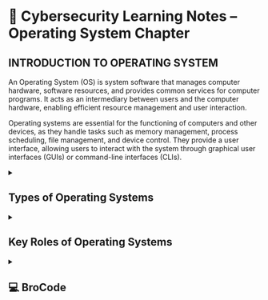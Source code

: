 # 🧠 Cybersecurity Learning Notes – Operating System Chapter

## INTRODUCTION TO OPERATING SYSTEM

An Operating System (OS) is system software that manages computer hardware, software resources, and provides common services for computer programs. It acts as an intermediary between users and the computer hardware, enabling efficient resource management and user interaction.

Operating systems are essential for the functioning of computers and other devices, as they handle tasks such as memory management, process scheduling, file management, and device control. They provide a user interface, allowing users to interact with the system through graphical user interfaces (GUIs) or command-line interfaces (CLIs).

<details>
  <summary><h2>Types of Operating Systems</h2></summary>


### Desktop Operating Systems
- Designed for personal computers and laptops.
- Examples: Windows, macOS, Linux.

### Server Operating Systems
- Optimized for managing network resources and services.
- Examples: Windows Server, Linux Server.

### Mobile Operating Systems
- Tailored for smartphones and tablets.
- Examples: Android, iOS.

### Embedded Operating Systems
- Used in specialized devices like routers, IoT devices, and appliances.
- Examples: FreeRTOS, VxWorks.

</details>

<details>
  <summary><h2>Key Roles of Operating Systems</h2></summary>

- **Memory Management** – Allocates RAM to programs efficiently.
- **Process Scheduling** – Decides which task runs when.
- **File Management** – Organizes, stores, and retrieves files.
- **Device Control** – Manages hardware like printers, keyboard, mouse.
- **User Interface** – Provides GUI or CLI for user interaction.

</details>

<details>
  <summary><h2>💻 BroCode</h2></summary>

# 🚪 INTRODUCTION TO OPERATING SYSTEM (BroCode Style)

So bhai, **Operating System (OS)** basically ek **middleman** hai — tere aur tere computer ke hardware ke beech ka *thekedaar*.
Tu command deta hai, aur OS bolta hai “Chill bro, main handle karta hoon.” 😎

Jaise — tu jab Chrome kholta hai, ya koi game chalaata hai, ya file copy karta hai —
wo sab **direct hardware** se baat nahi karte.
Pehle OS ke paas jaate hain, aur OS bolta hai –
> “Arey beta RAM ka load main sambhalta hoon, tu bas output de.”

Matlab OS ka kaam hai **hardware aur software ke beech ka communication set karna**.
Yeh manage karta hai memory, processes, files, aur devices — basically poori machine ka HR manager hai 👨‍💼

---

## 💥 Why OS is Important?

Bina OS ke computer ek **bina dimaag ka robot** hai.
Tu kuch type karega toh wo bolega, “Mujhe samajh hi nahi aaya!” 😭

OS hi har kaam manage karta hai:
- Kaunsi app ko kitni RAM milegi
- Kaunsa process pehle chalega
- Files kahan store hongi
- Devices (jaise printer, keyboard) kaise kaam karenge
- Aur tu GUI (mouse, icons) ya CLI (commands) se interact kar sake

Toh basically OS hi computer ka **brain + bodyguard + traffic police** hai 🧠🚦💪

---

## 🧱 Types of Operating Systems (Bro Breakdown)

### 🖥️ Desktop Operating Systems
Normal PC aur laptop ke liye design kiye jaate hain.
**Examples:** Windows, macOS, Linux.
👉 Matlab ye wo system hai jahan tu movies dekh sakta, coding kar sakta, aur chill bhi.

---

### 🧩 Server Operating Systems
Ye bhai log thode **professional** hote hain.
Ye network aur clients sambhalte hain, jaise website host karna, database handle karna, etc.
**Examples:** Windows Server, Linux Server.
👉 Ye “office ke serious employees” jaise hain – kaam pe focused 😤

---

### 📱 Mobile Operating Systems
Ye OS specially phones aur tablets ke liye banaye jaate hain.
**Examples:** Android, iOS.
👉 Ye tere pocket wale computer ke boss hain – apps, calls, aur battery sab handle karte hain 🔋📲

---

### ⚙️ Embedded Operating Systems
Ye OS chhote devices mein chhup ke rehte hain – jaise routers, smart TVs, IoT devices.
**Examples:** FreeRTOS, VxWorks.
👉 Ye “invisible heroes” hain – tu unhe nahi dekhta, par wo har jagah kaam karte rehte hain.

---

## 🧠 Key Roles of Operating System (Bro Simplified)

- **Memory Management** – Kaunse program ko kitni RAM milegi, ye decide karta hai.
  Jaise hostel warden decide karta hai kaunse room mein kaun rahega 🏠

- **Process Scheduling** – Jab bahut saare kaam ek saath ho rahe ho, to OS decide karta hai
  “Pehle ye chalega, fir wo.” — ekdum traffic signal jaisa 🚦

- **File Management** – Ye files ko arrange karta hai, jahan tu unhe easily dhoondh sake.
  Jaise mummy tere kapde alag-alag rack mein rakhti hai 👕📂

- **Device Control** – Jo bhi hardware laga hai (mouse, keyboard, printer), uska control OS ke haath mein hai.
  Matlab OS bole toh printer print kare, warna silent mode pe hi rahe 🖨️

- **User Interface (UI)** – OS tujhe ek interface deta hai —
  ya toh **GUI** (buttons, icons, mouse click)
  ya **CLI** (commands likh ke control karna).
  👉 Matlab tu computer se baat kar sake easily.

---

Bhai ek line mein bole toh —
> **OS wo banda hai jo background mein sab kuch sambhalta hai, aur tu sochta hai “sab automatically ho raha hai!” 😂**

---

Chahe tu hacker bane 🕶️ ya developer,
OS samajhna zaruri hai — kyunki bina system ke, system crash ho jaata hai 💀

</details>
